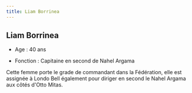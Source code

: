 ```yaml
---
title: Liam Borrinea
---
```


Liam Borrinea
-------------



- Age : 40 ans
  
- Fonction : Capitaine en second de Nahel Argama



Cette femme porte le grade de commandant dans la Fédération, elle est assignée à Londo Bell également pour diriger en second le Nahel Argama aux côtés d'Otto Mitas.

